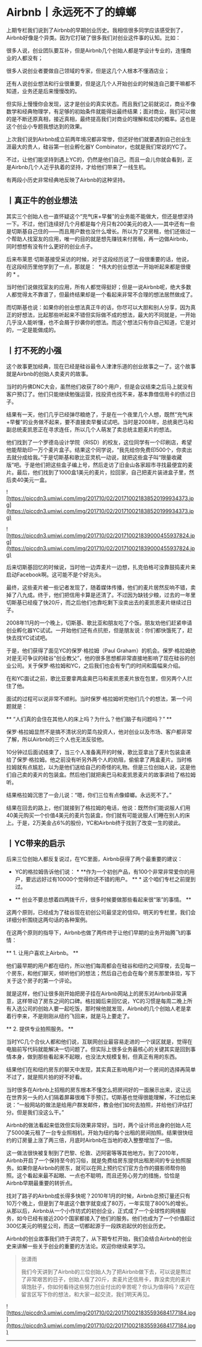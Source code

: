 # Airbnb丨永远死不了的蟑螂

上期专栏我们说到了Airbnb的早期创业历史。我相信很多同学应该感受到了，Airbnb好像是个异类。因为它打破了很多我们对创业这件事的认知。比如：

很多人说，创业团队要互补，但是Airbnb几个创始人都是学设计专业的，连懂商业的人都没有；

很多人说创业者要做自己领域的专家，但是这几个人根本不懂酒店业；

还有人说创业想法和行业很重要，但是这几个人开始创业的时候连自己要干嘛都不知道，业务还是后来慢慢改的。

但实际上慢慢你会发现，这才是创业的真实状态。而且我们之前就说过，商业不像数学和经典物理学，有足够的初始条件就能得出最终结果；面对商业，我们可以做的是不断还原真相，接近真相，最终提高我们对商业的理解和成功的概率。这也是这个创业小专题我想达到的效果。

上次我们说到Airbnb成立前两年境况都非常惨，但还好他们就要遇到自己创业生涯最大的贵人，硅谷第一创业孵化器Y Combinator，也就是我们常说的YC了。

不过，让他们能坚持到遇上YC的，仍然是他们自己。而且一会儿你就会看到，正是Airbnb几个人近乎执着的坚持，才给他们带来了一线生机。

有两段小历史非常经典地反映了Airbnb的这种坚持。

## 丨真正牛的创业想法

其实三个创始人也一直怀疑这个“充气床+早餐”的业务能不能做大，但还是想坚持一下。不过，他们连续好几个月都是每个月只有200美元的收入——其中还有一些是切斯基自己住的——而且用户数也没什么增长。所以为了交房租，他们还做过一个帮助人找室友的应用，唯一的目的就是想先赚钱来付房租，再一边做Airbnb，同时想想有没有什么更好的创业点子。

后来布莱恩·切斯基接受采访的时候，对于这段经历说了一段很重要的话，他说，在这段经历里他学到了一点，那就是：  *伟大的创业想法一开始听起来都是很傻的 * 。

当时他们说做找室友的应用，所有人都觉得挺好；但是一说Airbnb呢，绝大多数人都觉得太不靠谱了，但最终结果却是一个看起来非常不合理的想法居然做成了。

而切斯基也说：如果你的创业想法真正牛的话，你尽可以大胆和别人分享，因为真正的好想法，比起那些听起来不错但实际做不成的想法，最大的不同就是，一开始几乎没人能听懂，也不会屑于抄袭你的想法。而这个想法只有你自己知道，它是对的，一定是能做成的。

## 丨打不死的小强

这个故事更加经典，现在已经是硅谷最令人津津乐道的创业故事之一了。这个故事就是Airbnb的创始人卖麦片的故事。

当时的丹佛DNC大会，虽然他们收获了80个用户，但是会议结束之后马上就没有客户预订了。他们只能继续勉强运营，找投资也找不来，基本靠借信用卡的债过日子。

结果有一天，他们几乎已经弹尽粮绝了，于是在一个夜里几个人想，既然“充气床+早餐”的业务做不起来，要不直接卖早餐试试吧。当时是2008年，总统奥巴马和副总统麦凯恩正在寻求连任，所以几个人萌发了卖总统主题麦片的想法。

他们找到了一个罗德岛设计学院（RISD）的校友，这位同学有一个印刷店，希望他能帮助印一万个麦片盒子。结果这个同学说，“我先给你免费印500个，你卖出去就分成给我。”于是切斯基和歌比亚灵机一动说，就把这些盒子叫“限量收藏版”吧。于是他们把这些盒子编上号，然后走访了旧金山各家超市寻找最便宜的麦片。最后，他们找到了1000盒1美元的麦片，拉回家，自己把麦片装进盒子里，然后卖40美元一盒。

![https://piccdn3.umiwi.com/img/201710/02/201710021838520199934373.jpg](https://piccdn3.umiwi.com/img/201710/02/201710021838520199934373.jpg)

![https://piccdn3.umiwi.com/img/201710/02/201710021839000455937824.jpg](https://piccdn3.umiwi.com/img/201710/02/201710021839000455937824.jpg)

后来切斯基回忆的时候说，当时他一边弄麦片一边想，扎克伯格可没靠鼓捣麦片来启动Facebook啊。这可能不是个好兆头。

最终，这些麦片被一些记者发现了，随着媒体传播，他们的麦片居然反响不错，卖掉了八九成。终于，他们把信用卡算是还清了。不过因为缺钱少粮，过去的一年里切斯基已经瘦了快20斤，而之后他们也靠吃剩下没卖出去的麦凯恩麦片继续过日子。

2008年11月的一个晚上，切斯基、歌比亚和朋友吃了个饭。朋友劝他们赶紧申请创业孵化器YC试试。一开始他们还有点抗拒，但是朋友说：你们都快饿死了，赶快去找YC试试吧。

于是，他们获得了面见YC的保罗·格拉姆（Paul Graham）的机会。保罗·格拉姆绝对是无可争议的硅谷“创业教父”，他的很多思想都非常直接地影响了现在硅谷的创业公司。关于保罗·格拉姆和YC，之后我们也会有专门的时间和篇幅来介绍。

在和YC面试之前，歌比亚要拿两盒奥巴马和麦凯恩麦片放在包里，但另两个人拦住了他。

面试的过程可以说非常不顺利。当时保罗·格拉姆听完他们几个的想法，第一个问题就是：

 ** “人们真的会住在其他人的床上吗？为什么？他们脑子有问题吗？” **

保罗·格拉姆显然不是搞不清状况的菜鸟投资人，他对创业以及市场、客户都非常了解，所以Airbnb的三个人也无法反驳他。

10分钟过后面试结束了，当三个人准备离开的时候，歌比亚拿出了麦片包装盒递给了保罗·格拉姆。他之前没有听另外两个人的劝阻，偷偷拿了两盒麦片。当时格拉姆就有点尴尬，以为是他们送给自己的奇怪的礼物。但是三位创始人说，这是他们自己卖的麦片的包装盒。然后他们就把奥巴马和麦凯恩麦片的故事讲给了格拉姆听。

结果格拉姆沉思了一会儿说：“嗯，你们三位有点像蟑螂。永远死不了。”

结果在回去的路上，他们就接到了格拉姆的电话，他说：既然你们能说服人们用40美元购买一个价值4美元的麦片包装盒，你们就有可能说服人们睡在别人的床上。于是，2万美金占6%的股份，YC和Airbnb终于找到了改变一生的彼此。

## 丨YC带来的启示

后来三位创始人都反复说过，在YC里面，Airbnb获得了两个最重要的建议：

* YC的格拉姆告诉他们说： * **作为一个初创产品，有100个非常非常爱你的用户，要远远好过有10000个觉得你还不错的用户。 ** * 这个咱们专栏之前提到过。

* ** 创业不要总想着四两拨千斤，很多时候要做那些看起来很“笨”的事情。 ** 

这两个原则，已经成为了硅谷现在初创公司最坚定的信仰。明天的专栏里，我们会详细分析围绕这两句话的各种案例。

在这两个原则的指导下，Airbnb也做了两件终于让他们早期的业务开始腾飞的事情：

 ** 1. 让用户喜欢上Airbnb。 **

他们最早期的用户都在纽约，所以他们每周都会在硅谷和纽约之间穿梭，去见每一个房东，和他们聊天，倾听他们的想法；然后自己也会在每个房东那里体验，写下关于这个房子的第一个评论。

就是这样，他们让很多刚开始把房子挂在Airbnb网站上的房东对Airbnb非常满意，这样带动了房东之间的口碑。格拉姆后来回忆说，YC的习惯是每周二晚上所有入选公司的创始人要一起吃饭，那时候他就发现，Airbnb的几个创始人老是拿着行李来，不是刚刚从纽约飞回来，就是马上要走了。

 ** 2. 提供专业拍照服务。 **

当时YC几个合伙人都和他们说，互联网创业最容易走进的一个误区就是，觉得在电脑前写代码就能解决一切问题了。但实际上很多业务最核心的关键其实是回到事情本身，做到那些看起来不起眼，也没法大规模复制，但真正有用的东西。

结果他们在和纽约房东的聊天中发现，其实真正影响用户对一个房间的选择再简单不过了，就是照片拍的好不好看。

当时很多在Airbnb上招租的房东根本不懂怎么把房间好的一面展示出来，这让远在世界另一头的人们隔着屏幕很难下手预订。切斯基也觉得很能理解，不过他后来说：“一般网站的做法是给用户群发邮件，教会他们如何去拍照，并给他们评估打分。但是我们没这么干。”

Airbnb的做法看起来低效但实际效果非常好。当时，两个设计师出身的创始人花了5000美元租了一台专业照相机，开始为纽约每个出租的房间拍照。结果很快纽约的订房量上涨了两三倍，月底时Airbnb在当地的收入整整增加了一倍。

这一做法很快被复制到了巴黎、伦敦、迈阿密等等其他地方。到了2010年，Airbnb开启了一个保持至今的习俗，就是免费给房东提供出租房间的专业拍照服务。如果你是Airbnb的房东，就可以在网上预约它们官方合作的摄影师帮你拍照。这个看起来最不起眼、一点也不聪明，而且还劳心劳力的措施，恰恰是Airbnb早期最重要的转折点。

找对了路子的Airbnb成长得多快呢？2010年1月的时候，Airbnb总预订量还只有10万个晚上，但是到了年底这个数字就变成了80万，一年实现了800%的增长。从那以后，Airbnb从一个小作坊式的初创企业，正式成了一个全球性的网络服务，如今已经有接近200个国家都接入了他们的服务。他们也成为了一个价值超过300亿美元的明星公司，而这一切都起源于一段跌宕起伏的创业历史。

Airbnb的创业故事我们终于讲完了，从下期专栏开始，我们会结合Airbnb的创业史来讲解一些关于创业的重要的方法论。欢迎你继续来学习。

> 张潇雨
> 
> 我们今天讲到了Airbnb的三位创始人为了把Airbnb做下去，可以说是熬过了非常艰苦的日子，创始人瘦了20斤，卖麦片还信用卡，靠没卖完的麦片填饱肚子，你如何看待这些努力创业付出的辛苦呢？你认为值得吗？欢迎在留言区写下你的想法，和大家一起交流，我们明天再见。

![https://piccdn3.umiwi.com/img/201710/02/201710021835593684177184.jpg](https://piccdn3.umiwi.com/img/201710/02/201710021835593684177184.jpg)

---
